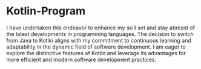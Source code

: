 # Kotlin-Program
I have undertaken this endeavor to enhance my skill set and stay abreast of the latest developments in programming languages. 
The decision to switch from Java to Kotlin aligns with my commitment to continuous learning and adaptability in the dynamic field of software development.
I am eager to explore the distinctive features of Kotlin and leverage its advantages for more efficient and modern software development practices.
